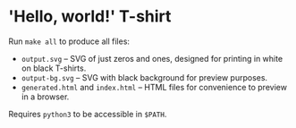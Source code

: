 'Hello, world!' T-shirt
=======================

Run `make all` to produce all files:

- `output.svg` – SVG of just zeros and ones, designed for printing in white on
  black T-shirts.
- `output-bg.svg` – SVG with black background for preview purposes.
- `generated.html` and `index.html` – HTML files for convenience to preview in a browser.

Requires `python3` to be accessible in `$PATH`.
